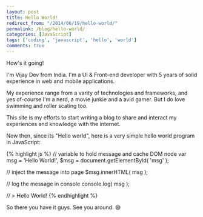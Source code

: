 ```yaml
---
layout: post
title: Hello World!
redirect_from: "/2014/06/19/hello-world/"
permalink: /blog/hello-world/
categories: [JavaScript]
tags: ['coding', 'javascript', 'hello', 'world']
comments: true
---
```


How's it going!

I'm Vijay Dev from India. I'm a UI & Front-end developer with 5 years of solid experience in web and mobile applications.

My experience range from a varity of technologies and frameworks, and yes of-course I'm a nerd, a movie junkie and a avid gamer. But I do love swimming and roller scating too.

This site is my efforts to start writing a blog to share and interact my experiences and knowledge with the internet.

Now then, since its "Hello world", here is a very simple hello world program in JavaScript:

<!-- more -->

{% highlight js %}
// variable to hold message and cache DOM node
var msg  = 'Hello World!',
	$msg = document.getElementById( 'msg' );

// inject the message into page
$msg.innerHTML( msg );

// log the message in console
console.log( msg );

// > Hello World!
{% endhighlight %}

So there you have it guys. See you around. :smile: